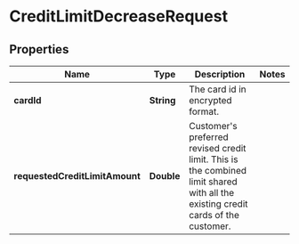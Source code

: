 # CreditLimitDecreaseRequest

## Properties
Name | Type | Description | Notes
------------ | ------------- | ------------- | -------------
**cardId** | **String** | The card id  in encrypted format. | 
**requestedCreditLimitAmount** | **Double** | Customer&#x27;s preferred revised credit limit. This is the combined limit  shared with all the existing credit cards of the customer. | 
